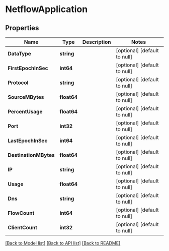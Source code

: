 # NetflowApplication

## Properties
Name | Type | Description | Notes
------------ | ------------- | ------------- | -------------
**DataType** | **string** |  | [optional] [default to null]
**FirstEpochInSec** | **int64** |  | [optional] [default to null]
**Protocol** | **string** |  | [optional] [default to null]
**SourceMBytes** | **float64** |  | [optional] [default to null]
**PercentUsage** | **float64** |  | [optional] [default to null]
**Port** | **int32** |  | [optional] [default to null]
**LastEpochInSec** | **int64** |  | [optional] [default to null]
**DestinationMBytes** | **float64** |  | [optional] [default to null]
**IP** | **string** |  | [optional] [default to null]
**Usage** | **float64** |  | [optional] [default to null]
**Dns** | **string** |  | [optional] [default to null]
**FlowCount** | **int64** |  | [optional] [default to null]
**ClientCount** | **int32** |  | [optional] [default to null]

[[Back to Model list]](../README.md#documentation-for-models) [[Back to API list]](../README.md#documentation-for-api-endpoints) [[Back to README]](../README.md)


